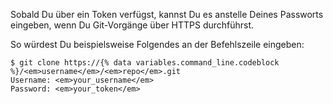 Sobald Du über ein Token verfügst, kannst Du es anstelle Deines Passworts eingeben, wenn Du Git-Vorgänge über HTTPS durchführst.

So würdest Du beispielsweise Folgendes an der Befehlszeile eingeben:

```shell
$ git clone https://{% data variables.command_line.codeblock %}/<em>username</em>/<em>repo</em>.git
Username: <em>your_username</em>
Password: <em>your_token</em>
```
